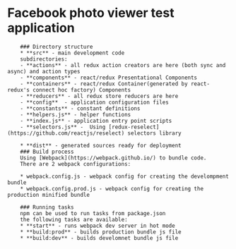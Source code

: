 # Facebook photo viewer test application
        ### Directory structure
        * **src** - main development code
        subdirectories:
        - **actions** - all redux action creators are here (both sync and async) and action types
        - **components** - react/redux Presentational Components
        - **containers** - react/redux Container(generated by react-redux's connect hoc factory) Components
        - **reducers** - all redux store reducers are here
        - **config**  - application configuration files
        - **constants** - constant definitions
        - **helpers.js** - helper functions
        - **index.js** - application entry point scripts
        - **selectors.js** -  Using [redux-reselect](https://github.com/reactjs/reselect) selectors library

        * **dist** - generated sources ready for deployment
        ### Build process
        Using [Webpack](https://webpack.github.io/) to bundle code.
        There are 2 webpack configurations:

        * webpack.config.js - webpack config for creating the develompment bundle
        * webpack.config.prod.js - webpack config for creating the production minified bundle

        ### Running tasks
        npm can be used to run tasks from package.json
        the following tasks are available:
        * **start** - runs webpack dev server in hot mode
        * **build:prod** - builds production bundle js file
        * **build:dev** - builds develomnet bundle js file